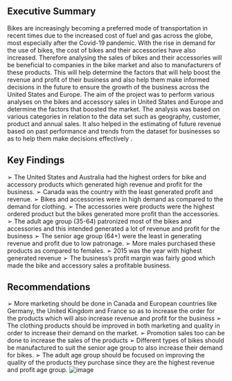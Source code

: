 ## **Executive Summary**

Bikes are increasingly becoming a preferred mode of transportation in recent times due to the increased cost of fuel and gas across the globe, most especially after the Covid-19 pandemic. 
With the rise in demand for the use of bikes, the cost of bikes and their accessories have also increased. Therefore analysing the sales of bikes and their accessories will be beneficial 
to companies in the bike market and also to manufacturers of these products. This will help determine the factors that will help boost the revenue and profit of their business and also 
help them make informed decisions in the future to ensure the growth of the business across the United States and Europe.
The aim of the project was to perform various analyses on the bikes and accessory sales in United States and Europe and determine the factors that boosted the market.
The analysis was based on various categories in relation to the data set such as geography, customer, product and annual sales. 
It also helped in the estimating of future revenue based on past performance and trends from the dataset for businesses so as to help them make decisions effectively .

## **Key Findings**
➢ The United States and Australia had the highest orders for bike and accessory products which generated high revenue and profit for the business.
➢ Canada was the country with the least generated profit and revenue.
➢ Bikes and accessories were in high demand as compared to the demand for clothing.
➢ The accessories were products were the highest ordered product but the bikes generated more profit than the accessories.
➢ The adult age group (35-64) patronized most of the bikes and accessories and this intended generated a lot of revenue and profit for the business
➢ The senior age group (64+) were the least in generating revenue and profit due to low patronage.
➢ More males purchased these products as compared to females.
➢ 2015 was the year with highest generated revenue
➢ The business’s profit margin was fairly good which made the bike and accessory sales a profitable business.

## **Recommendations**
➢ More marketing should be done in Canada and European countries like Germany, the United Kingdom and France so as to increase the order for the products which will also increase revenue and profit for the business
➢ The clothing products should be improved in both marketing and quality in order to increase their demand on the market.
➢ Promotion sales too can be done to increase the sales of the products
➢ Different types of bikes should be manufactured to suit the senior age group to also increase their demand for bikes.
➢ The adult age group should be focused on improving the quality of the products they purchase since they are the highest revenue and profit age group.
![image](https://github.com/Shirlsak/POWER-BI/assets/124059202/df0e4773-e5e8-42e2-9917-b5fe72cb1c98)

